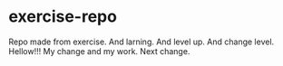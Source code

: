 # exercise-repo
Repo made from exercise.
And larning.
And level up.
And change level.
Hellow!!!
My change and my work.
Next change.


